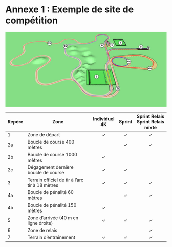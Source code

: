 # Annexe 1 : Exemple de site de compétition

![](/static/img/content/Reglements_Sportifs_Arbitrage_Fevrier_2022_Page_335_Image_0003.png)


| Repère | Zone                                            | Individuel<br />4K | Sprint | Sprint Relais<br />Sprint Relais mixte |
| ------ | ----------------------------------------------- | :----------------: | :----: | :------------------------------------: |
| 1      | Zone de départ                                  |         ✓          |   ✓    |                   ✓                    |
| 2a     | Boucle de course 400 mètres                     |                    |   ✓    |                   ✓                    |
| 2b     | Boucle de course 1000 mètres                    |         ✓          |        |                                        |
| 2c     | Dégagement dernière boucle de course            |         ✓          |   ✓    |                                        |
| 3      | Terrain officiel de tir à l’arc tir à 18 mètres |         ✓          |   ✓    |                   ✓                    |
| 4a     | Boucle de pénalité 60 mètres                    |                    |   ✓    |                   ✓                    |
| 4b     | Boucle de pénalité 150 mètres                   |         ✓          |        |                                        |
| 5      | Zone d’arrivée (40 m en ligne droite)           |         ✓          |   ✓    |                   ✓                    |
| 6      | Zone de relais                                  |                    |        |                   ✓                    |
| 7      | Terrain d’entraînement                          |         ✓          |   ✓    |                   ✓                    |

